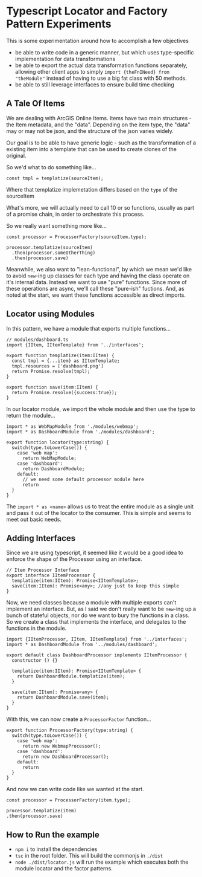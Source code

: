 # Typescript Locator and Factory Pattern Experiments

This is some experimentation around how to accomplish a few objectives

- be able to write code in a generic manner, but which uses type-specific implementation for data transformations
- be able to export the actual data transformation functions separately, allowing other client apps to simply `import {theFnINeed} from "theModule"` instead of having to use a big fat class with 50 methods.
- be able to still leverage interfaces to ensure build time checking

## A Tale Of Items
We are dealing with ArcGIS Online Items. Items have two main structures - the Item metadata, and the "data". Depending on the item type, the "data" may or may not be json, and the structure of the json varies widely.

Our goal is to be able to have generic logic - such as the transformation of a existing item into a template that can be used to create clones of the original. 

So we'd what to do something like...

```
const tmpl = templatize(sourceItem);
```

Where that templatize implemetation differs based on the `type` of the sourceItem

What's more, we will actually need to call 10 or so functions, usually as part of a promise chain, in order to orchestrate this process.

So we really want something more like...

```
const processor = ProcessorFactory(sourceItem.type);

processor.templatize(sourceItem)
  .then(processor.someOtherThing)
  .then(processor.save)

```

Meanwhile, we also want to "lean-functional", by which we mean we'd like to avoid `new`-ing up classes for each type and having the class operate on it's internal data. Instead we want to use "pure" functions. Since more of these operations are async, we'll call these "pure-ish" fuctions.
And, as noted at the start, we want these functions accessible as direct imports.

## Locator using Modules

In this pattern, we have a module that exports multiple functions...

```
// modules/dashboard.ts
import {IItem, IItemTemplate} from '../interfaces';

export function templatize(item:IItem) {
  const tmpl = {...item} as IItemTemplate;
  tmpl.resources = ['dashboard.png']
  return Promise.resolve(tmpl);
}

export function save(item:IItem) {
  return Promise.resolve({success:true});
}
```

In our locator module, we import the whole module and then use the type to return the module...

```
import * as WebMapModule from './modules/webmap';
import * as DashboardModule from './modules/dashboard';

export function locator(type:string) {
  switch(type.toLowerCase()) {
    case 'web map':
      return WebMapModule;
    case 'dashboard':
      return DashboardModule;
    default:
      // we need some default processor module here
      return 
  }
}
```

The `import * as <name>` allows us to treat the entire module as a single unit and pass it out of the locator to the consumer. This is simple and seems to meet out basic needs.

## Adding Interfaces

Since we are using typescript, it seemed like it would be a good idea to enforce the shape of the Processor using an interface. 

```
// Item Processor Interface
export interface IItemProcessor {
  templatize(item:IItem): Promise<IItemTemplate>;
  save(item:IItem): Promise<any>; //any just to keep this simple
}
```

Now, we need classes because a module with multiple exports can't implement an interface. But, as I said we don't really want to be `new`-ing up a bunch of stateful objects, nor do we want to bury the functions in a class. So we create a class that implements the interface, and delegates to the functions in the module.

```
import {IItemProcessor, IItem, IItemTemplate} from '../interfaces';
import * as DashboardModule from '../modules/dashboard';

export default class DashboardProcessor implements IItemProcessor {
  constructor () {}

  templatize(item:IItem): Promise<IItemTemplate> {
    return DashboardModule.templatize(item);
  }

  save(item:IItem): Promise<any> {
    return DashboardModule.save(item);
  }
}
```

With this, we can now create a `ProcessorFactor` function...

```
export function ProcessorFactory(type:string) {
  switch(type.toLowerCase()) {
    case 'web map':
      return new WebmapProcessor();
    case 'dashboard':
      return new DashboardProcessor();
    default:
      return 
  }
}
```

And now we can write code like we wanted at the start.

```
const processor = ProcessorFactory(item.type);

processor.templatize(item)
.then(processor.save)
```

## How to Run the example

- `npm i` to install the dependencies
- `tsc` in the root folder. This will build the commonjs in `./dist`
- `node ./dist/locator.js` will run the example which executes both the module locator and the factor patterns.

